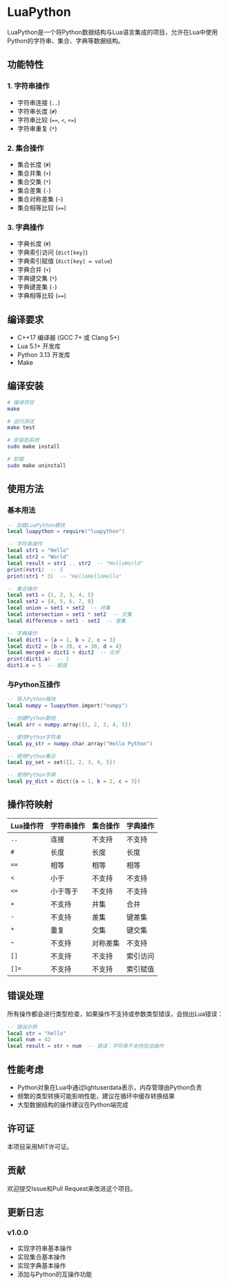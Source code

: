 # LuaPython

LuaPython是一个将Python数据结构与Lua语言集成的项目，允许在Lua中使用Python的字符串、集合、字典等数据结构。

## 功能特性

### 1. 字符串操作
- 字符串连接 (`..`)
- 字符串长度 (`#`)
- 字符串比较 (`==`, `<`, `<=`)
- 字符串重复 (`*`)

### 2. 集合操作
- 集合长度 (`#`)
- 集合并集 (`+`)
- 集合交集 (`*`)
- 集合差集 (`-`)
- 集合对称差集 (`~`)
- 集合相等比较 (`==`)

### 3. 字典操作
- 字典长度 (`#`)
- 字典索引访问 (`dict[key]`)
- 字典索引赋值 (`dict[key] = value`)
- 字典合并 (`+`)
- 字典键交集 (`*`)
- 字典键差集 (`-`)
- 字典相等比较 (`==`)

## 编译要求

- C++17 编译器 (GCC 7+ 或 Clang 5+)
- Lua 5.1+ 开发库
- Python 3.13 开发库
- Make

## 编译安装

```bash
# 编译项目
make

# 运行测试
make test

# 安装到系统
sudo make install

# 卸载
sudo make uninstall
```

## 使用方法

### 基本用法

```lua
-- 加载LuaPython模块
local luapython = require("luapython")

-- 字符串操作
local str1 = "Hello"
local str2 = "World"
local result = str1 .. str2  -- "HelloWorld"
print(#str1)  -- 5
print(str1 * 3)  -- "HelloHelloHello"

-- 集合操作
local set1 = {1, 2, 3, 4, 5}
local set2 = {4, 5, 6, 7, 8}
local union = set1 + set2  -- 并集
local intersection = set1 * set2  -- 交集
local difference = set1 - set2  -- 差集

-- 字典操作
local dict1 = {a = 1, b = 2, c = 3}
local dict2 = {b = 20, c = 30, d = 4}
local merged = dict1 + dict2  -- 合并
print(dict1.a)  -- 1
dict1.e = 5  -- 赋值
```

### 与Python互操作

```lua
-- 导入Python模块
local numpy = luapython.import("numpy")

-- 创建Python数组
local arr = numpy.array({1, 2, 3, 4, 5})

-- 使用Python字符串
local py_str = numpy.char.array("Hello Python")

-- 使用Python集合
local py_set = set({1, 2, 3, 4, 5})

-- 使用Python字典
local py_dict = dict({a = 1, b = 2, c = 3})
```

## 操作符映射

| Lua操作符 | 字符串操作 | 集合操作 | 字典操作 |
|-----------|------------|----------|----------|
| `..` | 连接 | 不支持 | 不支持 |
| `#` | 长度 | 长度 | 长度 |
| `==` | 相等 | 相等 | 相等 |
| `<` | 小于 | 不支持 | 不支持 |
| `<=` | 小于等于 | 不支持 | 不支持 |
| `+` | 不支持 | 并集 | 合并 |
| `-` | 不支持 | 差集 | 键差集 |
| `*` | 重复 | 交集 | 键交集 |
| `~` | 不支持 | 对称差集 | 不支持 |
| `[]` | 不支持 | 不支持 | 索引访问 |
| `[]=` | 不支持 | 不支持 | 索引赋值 |

## 错误处理

所有操作都会进行类型检查，如果操作不支持或参数类型错误，会抛出Lua错误：

```lua
-- 错误示例
local str = "hello"
local num = 42
local result = str + num  -- 错误：字符串不支持加法操作
```

## 性能考虑

- Python对象在Lua中通过lightuserdata表示，内存管理由Python负责
- 频繁的类型转换可能影响性能，建议在循环中缓存转换结果
- 大型数据结构的操作建议在Python端完成

## 许可证

本项目采用MIT许可证。

## 贡献

欢迎提交Issue和Pull Request来改进这个项目。

## 更新日志

### v1.0.0
- 实现字符串基本操作
- 实现集合基本操作
- 实现字典基本操作
- 添加与Python的互操作功能

